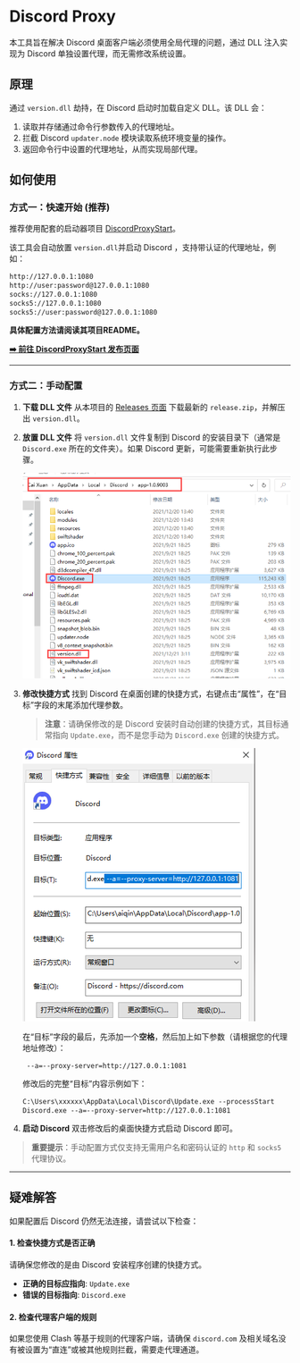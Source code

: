 # Discord Proxy

本工具旨在解决 Discord 桌面客户端必须使用全局代理的问题，通过 DLL 注入实现为 Discord 单独设置代理，而无需修改系统设置。

## 原理

通过 `version.dll` 劫持，在 Discord 启动时加载自定义 DLL。该 DLL 会：
1.  读取并存储通过命令行参数传入的代理地址。
2.  拦截 Discord `updater.node` 模块读取系统环境变量的操作。
3.  返回命令行中设置的代理地址，从而实现局部代理。

## 如何使用

### 方式一：快速开始 (推荐)

推荐使用配套的启动器项目 [DiscordProxyStart](https://github.com/aiqinxuancai/DiscordProxyStart)。

该工具会自动放置 `version.dll`并启动 Discord ，支持带认证的代理地址，例如：

```text
http://127.0.0.1:1080
http://user:password@127.0.0.1:1080
socks://127.0.0.1:1080
socks5://127.0.0.1:1080
socks5://user:password@127.0.0.1:1080
```

**具体配置方法请阅读其项目README。**

**[➡️ 前往 DiscordProxyStart 发布页面](https://github.com/aiqinxuancai/DiscordProxyStart/releases)**

---

### 方式二：手动配置

1.  **下载 DLL 文件**
    从本项目的 [Releases 页面](https://github.com/aiqinxuancai/discord-proxy/releases) 下载最新的 `release.zip`，并解压出 `version.dll`。

2.  **放置 DLL 文件**
    将 `version.dll` 文件复制到 Discord 的安装目录下（通常是 `Discord.exe` 所在的文件夹）。如果 Discord 更新，可能需要重新执行此步骤。

    ![DLL copy](images/1.png)

3.  **修改快捷方式**
    找到 Discord 在桌面创建的快捷方式，右键点击“属性”，在“目标”字段的末尾添加代理参数。

    > **注意**：请确保修改的是 Discord 安装时自动创建的快捷方式，其目标通常指向 `Update.exe`，而不是您手动为 `Discord.exe` 创建的快捷方式。

    ![Shortcut properties](images/2.png)

    在“目标”字段的最后，先添加一个**空格**，然后加上如下参数（请根据您的代理地址修改）：
    ```text
     --a=--proxy-server=http://127.0.0.1:1081
    ```

    修改后的完整“目标”内容示例如下：
    ```text
    C:\Users\xxxxxx\AppData\Local\Discord\Update.exe --processStart Discord.exe --a=--proxy-server=http://127.0.0.1:1081
    ```

4.  **启动 Discord**
    双击修改后的桌面快捷方式启动 Discord 即可。

> **重要提示**：手动配置方式仅支持无需用户名和密码认证的 `http` 和 `socks5` 代理协议。

---

## 疑难解答

如果配置后 Discord 仍然无法连接，请尝试以下检查：

#### 1. 检查快捷方式是否正确
请确保您修改的是由 Discord 安装程序创建的快捷方式。
- **正确的目标应指向**: `Update.exe`
- **错误的目标指向**: `Discord.exe`

#### 2. 检查代理客户端的规则
如果您使用 Clash 等基于规则的代理客户端，请确保 `discord.com` 及相关域名没有被设置为“直连”或被其他规则拦截，需要走代理通道。
